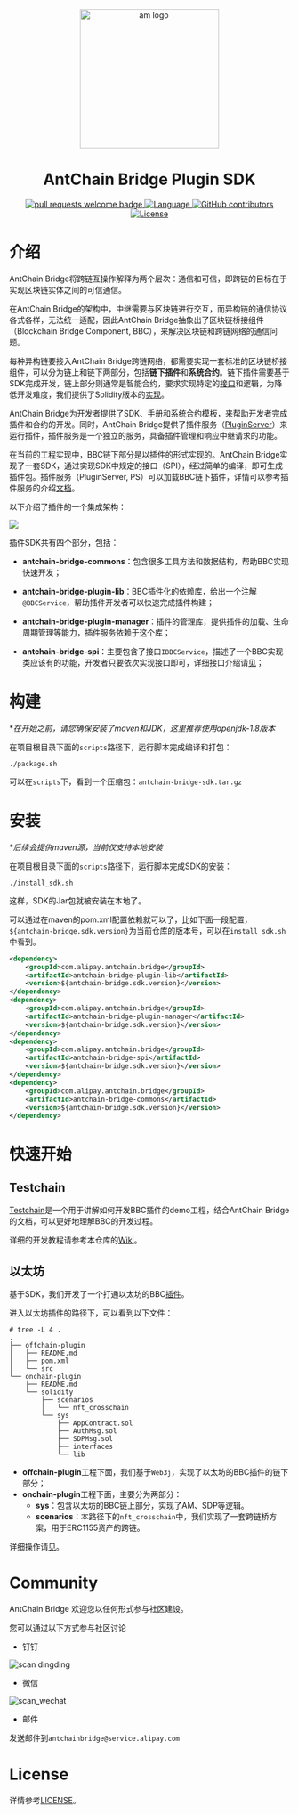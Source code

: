 <div align="center">
  <img alt="am logo" src="https://antchainbridge.oss-cn-shanghai.aliyuncs.com/antchainbridge/document/picture/antchain.png" width="250" >
  <h1 align="center">AntChain Bridge Plugin SDK</h1>
  <p align="center">
    <a href="http://makeapullrequest.com">
      <img alt="pull requests welcome badge" src="https://img.shields.io/badge/PRs-welcome-brightgreen.svg?style=flat">
    </a>
    <a href="https://www.java.com">
      <img alt="Language" src="https://img.shields.io/badge/Language-Java-blue.svg?style=flat">
    </a>
    <a href="https://github.com/AntChainOpenLab/AntChainBridgePluginSDK/graphs/contributors">
      <img alt="GitHub contributors" src="https://img.shields.io/github/contributors/AntChainOpenLab/AntChainBridgePluginSDK">
    </a>
    <a href="https://www.apache.org/licenses/LICENSE-2.0">
      <img alt="License" src="https://img.shields.io/github/license/AntChainOpenLab/AntChainBridgePluginSDK?style=flat">
    </a>
  </p>
</div>


# 介绍

AntChain Bridge将跨链互操作解释为两个层次：通信和可信，即跨链的目标在于实现区块链实体之间的可信通信。

在AntChain Bridge的架构中，中继需要与区块链进行交互，而异构链的通信协议各式各样，无法统一适配，因此AntChain Bridge抽象出了区块链桥接组件（Blockchain Bridge Component, BBC），来解决区块链和跨链网络的通信问题。

每种异构链要接入AntChain Bridge跨链网络，都需要实现一套标准的区块链桥接组件，可以分为链上和链下两部分，包括**链下插件**和**系统合约**。链下插件需要基于SDK完成开发，链上部分则通常是智能合约，要求实现特定的[接口](antchain-bridge-spi/README.md)和逻辑，为降低开发难度，我们提供了Solidity版本的[实现](./pluginset/ethereum/onchain-plugin/solidity)。

AntChain Bridge为开发者提供了SDK、手册和系统合约模板，来帮助开发者完成插件和合约的开发。同时，AntChain Bridge提供了插件服务（[PluginServer](https://github.com/AntChainOpenLab/AntChainBridgePluginServer)）来运行插件，插件服务是一个独立的服务，具备插件管理和响应中继请求的功能。

在当前的工程实现中，BBC链下部分是以插件的形式实现的。AntChain Bridge实现了一套SDK，通过实现SDK中规定的接口（SPI），经过简单的编译，即可生成插件包。插件服务（PluginServer, PS）可以加载BBC链下插件，详情可以参考插件服务的介绍[文档]()。

以下介绍了插件的一个集成架构：

![](https://antchainbridge.oss-cn-shanghai.aliyuncs.com/antchainbridge/document/picture/deploy_arch.png)

插件SDK共有四个部分，包括：

- **antchain-bridge-commons**：包含很多工具方法和数据结构，帮助BBC实现快速开发；

- **antchain-bridge-plugin-lib**：BBC插件化的依赖库，给出一个注解`@BBCService`，帮助插件开发者可以快速完成插件构建；

- **antchain-bridge-plugin-manager**：插件的管理库，提供插件的加载、生命周期管理等能力，插件服务依赖于这个库；

- **antchain-bridge-spi**：主要包含了接口`IBBCService`，描述了一个BBC实现类应该有的功能，开发者只要依次实现接口即可，详细接口介绍请[见](./antchain-bridge-spi/README.md)；

  

# 构建

**在开始之前，请您确保安装了maven和JDK，这里推荐使用openjdk-1.8版本*

在项目根目录下面的`scripts`路径下，运行脚本完成编译和打包：

```
./package.sh 
```

可以在`scripts`下，看到一个压缩包：`antchain-bridge-sdk.tar.gz`



# 安装

**后续会提供maven源，当前仅支持本地安装*

在项目根目录下面的`scripts`路径下，运行脚本完成SDK的安装：

```
./install_sdk.sh
```

这样，SDK的Jar包就被安装在本地了。

可以通过在maven的pom.xml配置依赖就可以了，比如下面一段配置，`${antchain-bridge.sdk.version}`为当前仓库的版本号，可以在`install_sdk.sh`中看到。

```xml
<dependency>
    <groupId>com.alipay.antchain.bridge</groupId>
    <artifactId>antchain-bridge-plugin-lib</artifactId>
    <version>${antchain-bridge.sdk.version}</version>
</dependency>
<dependency>
    <groupId>com.alipay.antchain.bridge</groupId>
    <artifactId>antchain-bridge-plugin-manager</artifactId>
    <version>${antchain-bridge.sdk.version}</version>
</dependency>
<dependency>
    <groupId>com.alipay.antchain.bridge</groupId>
    <artifactId>antchain-bridge-spi</artifactId>
    <version>${antchain-bridge.sdk.version}</version>
</dependency>
<dependency>
    <groupId>com.alipay.antchain.bridge</groupId>
    <artifactId>antchain-bridge-commons</artifactId>
    <version>${antchain-bridge.sdk.version}</version>
</dependency>
```



# 快速开始

## Testchain

[Testchain](pluginset/demo-testchain)是一个用于讲解如何开发BBC插件的demo工程，结合AntChain Bridge的文档，可以更好地理解BBC的开发过程。

详细的开发教程请参考本仓库的[Wiki]()。

## 以太坊

基于SDK，我们开发了一个打通以太坊的BBC[插件](./pluginset/ethereum)。

进入以太坊插件的路径下，可以看到以下文件：

```
# tree -L 4 .        
.
├── offchain-plugin
│   ├── README.md
│   ├── pom.xml
│   └── src
└── onchain-plugin
    ├── README.md
    └── solidity
        ├── scenarios
        │   └── nft_crosschain
        └── sys
            ├── AppContract.sol
            ├── AuthMsg.sol
            ├── SDPMsg.sol
            ├── interfaces
            └── lib
```

- **offchain-plugin**工程下面，我们基于`Web3j`，实现了以太坊的BBC插件的链下部分；
- **onchain-plugin**工程下面，主要分为两部分：
  - **sys**：包含以太坊的BBC链上部分，实现了AM、SDP等逻辑。
  - **scenarios**：本路径下的`nft_crosschain`中，我们实现了一套跨链桥方案，用于ERC1155资产的跨链。

详细操作请[见](pluginset/ethereum/offchain-plugin/README.md)。

# Community

AntChain Bridge 欢迎您以任何形式参与社区建设。

您可以通过以下方式参与社区讨论

- 钉钉

![scan dingding](https://antchainbridge.oss-cn-shanghai.aliyuncs.com/antchainbridge/document/picture/dingding.png)

- 微信

![scan_wechat](https://antchainbridge.oss-cn-shanghai.aliyuncs.com/antchainbridge/document/picture/wechat.png)

- 邮件

发送邮件到`antchainbridge@service.alipay.com`

# License

详情参考[LICENSE](./LICENSE)。